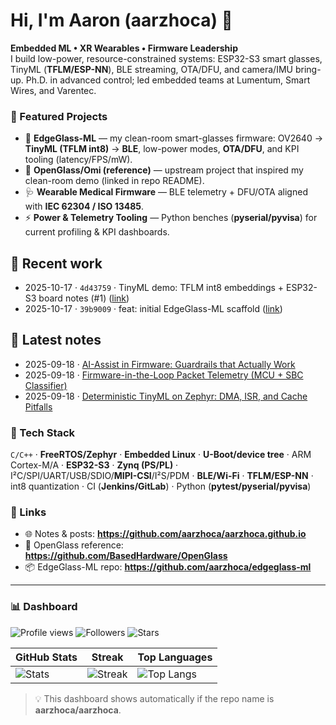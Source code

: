 # Hi, I'm Aaron (aarzhoca) 👋

**Embedded ML • XR Wearables • Firmware Leadership**  
I build low-power, resource-constrained systems: ESP32-S3 smart glasses, TinyML (**TFLM/ESP-NN**), BLE streaming, OTA/DFU, and camera/IMU bring-up. Ph.D. in advanced control; led embedded teams at Lumentum, Smart Wires, and Varentec.

### 📌 Featured Projects
- 🔭 **EdgeGlass-ML** — my clean-room smart-glasses firmware: OV2640 → **TinyML (TFLM int8)** → **BLE**, low-power modes, **OTA/DFU**, and KPI tooling (latency/FPS/mW).  
- 🥽 **OpenGlass/Omi (reference)** — upstream project that inspired my clean-room demo (linked in repo README).  
- 🩺 **Wearable Medical Firmware** — BLE telemetry + DFU/OTA aligned with **IEC 62304 / ISO 13485**.  
- ⚡ **Power & Telemetry Tooling** — Python benches (**pyserial/pyvisa**) for current profiling & KPI dashboards.

## 🔧 Recent work
<!--RECENT_WORK:START-->
- 2025-10-17 · `4d43759` · TinyML demo: TFLM int8 embeddings + ESP32-S3 board notes (#1) ([link](https://github.com/aarzhoca/edgeglass-ml/commit/4d43759844790e2cfb72a9a5310a9c327f1a4d07))
- 2025-10-17 · `39b9009` · feat: initial EdgeGlass-ML scaffold ([link](https://github.com/aarzhoca/edgeglass-ml/commit/39b9009525d9965ff1f900db699d3475041bf040))
<!--RECENT_WORK:END-->

## 📝 Latest notes
<!--LATEST_POSTS:START-->
- 2025-09-18 · [AI-Assist in Firmware: Guardrails that Actually Work](https://aarzhoca.github.io/posts/ai-assist-firmware-guardrails/)
- 2025-09-18 · [Firmware-in-the-Loop Packet Telemetry (MCU + SBC Classifier)](https://aarzhoca.github.io/posts/fil-packet-telemetry/)
- 2025-09-18 · [Deterministic TinyML on Zephyr: DMA, ISR, and Cache Pitfalls](https://aarzhoca.github.io/posts/tinyml-zephyr-anomaly/)
<!--LATEST_POSTS:END-->

### 🧰 Tech Stack
`C/C++` · **FreeRTOS/Zephyr** · **Embedded Linux** · **U-Boot/device tree** · ARM Cortex-M/A · **ESP32-S3** · **Zynq (PS/PL)** ·  
I²C/SPI/UART/USB/SDIO/**MIPI-CSI**/I²S/PDM · **BLE/Wi-Fi** · **TFLM/ESP-NN** · int8 quantization · CI (**Jenkins/GitLab**) · Python (**pytest/pyserial/pyvisa**)

### 🔗 Links
- 🌐 Notes & posts: **https://github.com/aarzhoca/aarzhoca.github.io**
- 🥽 OpenGlass reference: **https://github.com/BasedHardware/OpenGlass**
- 📦 EdgeGlass-ML repo: **https://github.com/aarzhoca/edgeglass-ml**

---

### 📊 Dashboard
![Profile views](https://komarev.com/ghpvc/?username=aarzhoca&label=Profile%20views&color=0e75b6&style=flat)
![Followers](https://img.shields.io/github/followers/aarzhoca?style=social)
![Stars](https://img.shields.io/github/stars/aarzhoca?style=social)

| GitHub Stats | Streak | Top Languages |
|---|---|---|
| ![Stats](https://github-readme-stats.vercel.app/api?username=aarzhoca&show_icons=true&hide_rank=false) | ![Streak](https://streak-stats.demolab.com?user=aarzhoca) | ![Top Langs](https://github-readme-stats.vercel.app/api/top-langs/?username=aarzhoca&layout=compact) |

> 💡 This dashboard shows automatically if the repo name is **aarzhoca/aarzhoca**.
